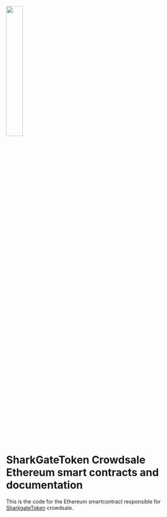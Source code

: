 
<img src = "https://ip.bitcointalk.org/?u=https%3A%2F%2Fscontent.flis5-1.fna.fbcdn.net%2Fv%2Ft1.15752-9%2Fs2048x2048%2F37621905_10216776066182192_901521959077019648_n.png%3F_nc_cat%3D0%26oh%3Da535e3c825ade4942e4ea4c25f51524a%26oe%3D5BD73226&t=591&c=IRBc32K5VAT8wA" width = "30%">

# SharkGateToken Crowdsale Ethereum smart contracts and documentation

This is the code for the Ethereum smartcontract responsible for [SharkgateToken](https://sharkgate.io) crowdsale.


